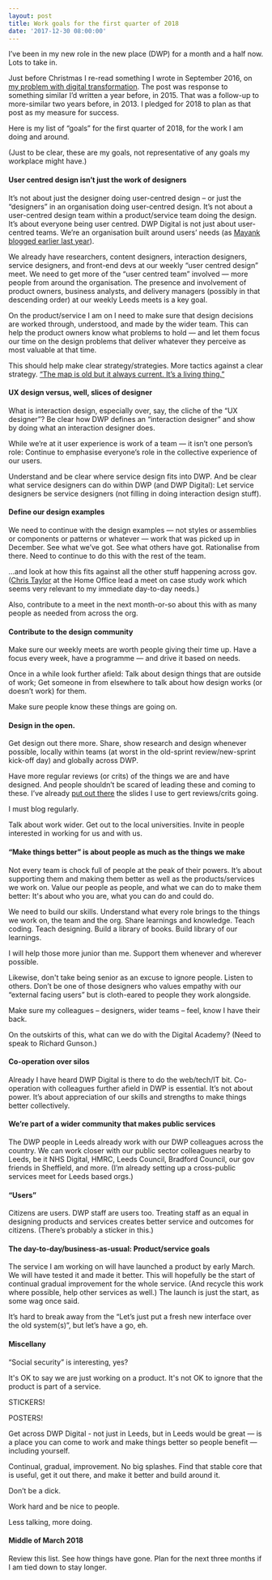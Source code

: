 ```yaml
---
layout: post
title: Work goals for the first quarter of 2018
date: '2017-12-30 08:00:00'
---
```


I’ve been in my new role in the new place (DWP) for a month and a half now. Lots to take in.

Just before Christmas I re-read something I wrote in September 2016, on [my problem with digital transformation](/my-problem-with-digital-transformation/). The post was response to something similar I’d written a year before, in 2015. That was a follow-up to more-similar two years before, in 2013. I pledged for 2018 to plan as that post as my measure for success.

Here is my list of “goals” for the first quarter of 2018, for the work I am doing and around.

(Just to be clear, these are my goals, not representative of any goals my workplace might have.)

#### User centred design isn’t just the work of designers

It’s not about just the designer doing user-centred design – or just the “designers” in an organisation doing user-centred design. It’s not about a user-centred design team within a product/service team doing the design. It’s about everyone being user centred. DWP Digital is not just about user-centred teams. We’re an organisation built around users’ needs (as [Mayank](https://twitter.com/mayankprakash) [blogged earlier last year](https://dwpdigital.blog.gov.uk/2017/02/17/dwp-digital-delivering-the-government-transformation-vision/)).

We already have researchers, content designers, interaction designers, service designers, and front-end devs at our weekly “user centred design” meet. We need to get more of the “user centred team” involved — more people from around the organisation. The presence and involvement of product owners, business analysts, and delivery managers (possibly in that descending order) at our weekly Leeds meets is a key goal.

On the product/service I am on I need to make sure that design decisions are worked through, understood, and made by the wider team. This can help the product owners know what problems to hold — and let them focus our time on the design problems that deliver whatever they perceive as most valuable at that time.

This should help make clear strategy/strategies. More tactics against a clear strategy. [“The map is old but it always current. It’s a living thing.”](http://www.ermlikeyeah.com/the-map-is-a-living-thing/)


#### UX design versus, well, slices of designer

What is interaction design, especially over, say, the cliche of the “UX designer”? Be clear how DWP defines an “interaction designer” and show by doing what an interaction designer does.

While we’re at it user experience is work of a team — it isn’t one person’s role: Continue to emphasise everyone’s role in the collective experience of our users.

Understand and be clear where service design fits into DWP. And be clear what service designers can do within DWP (and DWP Digital): Let service designers be service designers (not filling in doing interaction design stuff).


#### Define our design examples

We need to continue with the design examples — not styles or assemblies or components or patterns or whatever — work that was picked up in December. See what we’ve got. See what others have got. Rationalise from there. Need to continue to do this with the rest of the team.

...and look at how this fits against all the other stuff happening across gov. ([Chris Taylor](https://twitter.com/ctdesign) at the Home Office lead a meet on case study work which seems very relevant to my immediate day-to-day needs.)

Also, contribute to a meet in the next month-or-so about this with as many people as needed from across the org.

#### Contribute to the design community

Make sure our weekly meets are worth people giving their time up. Have a focus every week, have a programme — and drive it based on needs.

Once in a while look further afield: Talk about design things that are outside of work; Get someone in from elsewhere to talk about how design works (or doesn’t work) for them.

Make sure people know these things are going on.

#### Design in the open.

Get design out there more. Share, show research and design whenever possible, locally within teams (at worst in the old-sprint review/new-sprint kick-off day) and globally across DWP.

Have more regular reviews (or crits) of the things we are and have designed. And people shouldn’t be scared of leading these and coming to these. I’ve already [put out there](/design-review-slides/) the slides I use to gert reviews/crits going.

I must blog regularly.

Talk about work wider. Get out to the local universities. Invite in people interested in working for us and with us.

#### “Make things better” is about people as much as the things we make

Not every team is chock full of people at the peak of their powers. It’s about supporting them and making them better as well as the products/services we work on. Value our people as people, and what we can do to make them better: It's about who you are, what you can do and could do.

We need to build our skills. Understand what every role brings to the things we work on, the team and the org. Share learnings and knowledge. Teach coding. Teach designing. Build a library of books. Build library of our learnings.

I will help those more junior than me. Support them whenever and wherever possible.

Likewise, don't take being senior as an excuse to ignore people. Listen to others. Don’t be one of those designers who values empathy with our “external facing users” but is cloth-eared to people they work alongside.

Make sure my colleagues – designers, wider teams – feel, know I have their back.

On the outskirts of this, what can we do with the Digital Academy? (Need to speak to Richard Gunson.)

#### Co-operation over silos

Already I have heard DWP Digital is there to do the web/tech/IT bit. Co-operation with colleagues further afield in DWP is essential. It’s not about power. It’s about appreciation of our skills and strengths to make things better collectively.

#### We’re part of a wider community that makes public services

The DWP people in Leeds already work with our DWP colleagues across the country. We can work closer with our public sector colleagues nearby to Leeds, be it NHS Digital, HMRC, Leeds Council, Bradford Council, our gov friends in Sheffield, and more. (I’m already setting up a cross-public services meet for Leeds based orgs.)

#### “Users”

Citizens are users. DWP staff are users too. Treating staff as an equal in designing products and services creates better service and outcomes for citizens. (There’s probably a sticker in this.)

#### The day-to-day/business-as-usual: Product/service goals

The service I am working on will have launched a product by early March. We will have tested it and made it better. This will hopefully be the start of continual gradual improvement for the whole service. (And recycle this work where possible, help other services as well.) The launch is just the start, as some wag once said.

It’s hard to break away from the “Let’s just put a fresh new interface over the old system(s)”, but let’s have a go, eh.

#### Miscellany

“Social security” is interesting, yes?

It's OK to say we are just working on a product. It's not OK to ignore that the product is part of a service.

STICKERS!

POSTERS!

Get across DWP Digital - not just in Leeds, but in Leeds would be great — is a place you can come to work and make things better so people benefit — including yourself.

Continual, gradual, improvement. No big splashes. Find that stable core that is useful, get it out there, and make it better and build around it.

Don’t be a dick.

Work hard and be nice to people.

Less talking, more doing.

#### Middle of March 2018

Review this list. See how things have gone. Plan for the next three months if I am tied down to stay longer.
